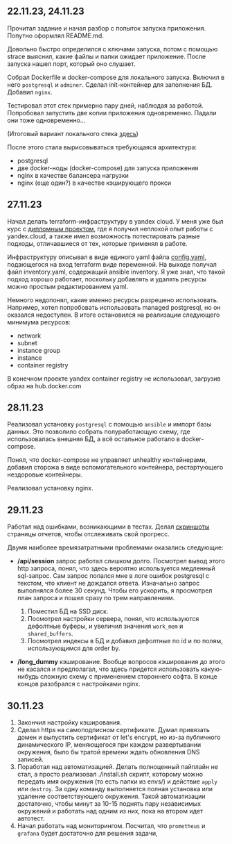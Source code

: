 ## 22.11.23, 24.11.23

Прочитал задание и начал разбор с попыток запуска приложения. Попутно оформлял README.md. 

Довольно быстро определился с ключами запуска, потом с помощью strace выяснил, какие файлы и папки ожидает приложение. После запуска нашел порт, который оно слушает.

Собрал Dockerfile и docker-compose для локального запуска. Включил в него `postgresql` и `adminer`. Сделал init-контейнер для заполнения БД. Добавил `nginx`. 

Тестировал этот стек примерно пару дней, наблюдая за работой. Попробовал запустить две копии приложения одновременно. Падали они тоже одновременно...

(Итоговый вариант локального стека [здесь](./build/docker-compose.yml))

После этого стала вырисовываться требующаяся архитектура:

- postgresql
- две docker-ноды (docker-compose) для запуска приложения
- nginx в качестве балансера нагрузки
- nginx (еще один?) в качестве кэширующего прокси

## 27.11.23

Начал делать terraform-инфраструктуру в yandex cloud. У меня уже был курс с [дипломным проектом](https://github.com/Kraktorist/build-stack), где я получил неплохой опыт работы с yandex.cloud, а также имел возможность потестировать разные подходы, отличавшиеся от тех, которые применял в работе.

Инфраструктуру опиcывал в виде единого yaml файла [config.yaml](./envs/dev/config.yaml), подающегося на вход terraform виде переменной. На выходе получал файл inventory.yaml, содержащий ansible inventory. Я уже знал, что такой подход хорошо работает, поскольку добавлять и удалять ресурсы можно простым редактированием yaml.

Немного недопонял, какие именно ресурсы разрешено использовать. Например, хотел попробовать использовать managed postgresql, но он оказался недоступен. В итоге остановился на реализации следующего минимума ресурсов:
- network
- subnet
- instance group
- instance
- container registry

В конечном проекте yandex container registry не использовал, загрузив образ на hub.docker.com

## 28.11.23

Реализовал установку `postgresql` с помощью `ansible` и импорт базы данных. Это позволило собрать полуработающую схему, где использовалась внешняя БД, а всё остальное работало в docker-compose.

Понял, что docker-compose не управляет unhealthy контейнерами, добавил сторожа в виде вспомогательного контейнера, рестартующего нездоровые контейнеры.

Реализовал установку nginx.

## 29.11.23

Работал над ошибками, возникающими в тестах. Делал [скриншоты](./status/) страницы отчетов, чтобы отслеживать свой прогресс.

Двумя наиболее времязатратными проблемами оказались следующие:

- **/api/session** запрос работал слишком долго. Посмотрел вывод этого http запроса, понял, что здесь вероятно используется медленный sql-запрос. Сам запрос попался мне в логе ошибок postgresql с текстом, что клиент не дождался ответа. Изначально запрос выполнялся более 30 секунд. Чтобы его ускорить, я просмотрел план запроса и пошел сразу по трем направлениям.
  1. Поместил БД на SSD диск.
  2. Посмотрел настройки сервера, понял, что используются дефолтные буферы, и увеличил значения `work_mem` и `shared_buffers`.
  3. Посмотрел индексы в БД и добавил дефолтные по id и по полям, использующимся для order by.

- **/long_dummy** кэширование. Вообще вопросов кэширования до этого не касался и предполагал, что здесь придется использовать какую-нибудь сложную схему с применением стороннего софта. В конце концов разобрался с настройками nginx.

## 30.11.23 

1. Закончил настройку кэширования.
2. Сделал https на самоподписном сертификате. Думал привязать домен и выпустить сертификат от let's encrypt, но из-за публичного динамического IP, меняющегося при каждом развертывании окружения, было бы тратой времени ждать обновления DNS записей.
3. Поработал над автоматизацией. Делать полноценный пайплайн не стал, а просто реализовал ./install.sh скрипт, которому можно передать имя окружения (то есть папки из envs/) и действие `apply` или `destroy`. За одну команду выполняется полная установка или удаление соответствующего окружения. Такой автоматизации достаточно, чтобы минут за 10-15 поднять пару независимых окружений и работать над одним из них, пока на втором идет автотест.
4. Начал работать над мониторингом. Посчитал, что `prometheus` и `grafana` будет достаточно для решения задачи, 

